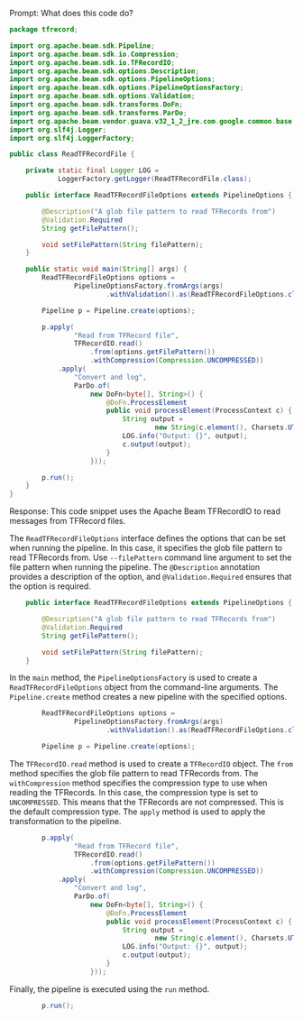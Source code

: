Prompt:
What does this code do?

```java
package tfrecord;

import org.apache.beam.sdk.Pipeline;
import org.apache.beam.sdk.io.Compression;
import org.apache.beam.sdk.io.TFRecordIO;
import org.apache.beam.sdk.options.Description;
import org.apache.beam.sdk.options.PipelineOptions;
import org.apache.beam.sdk.options.PipelineOptionsFactory;
import org.apache.beam.sdk.options.Validation;
import org.apache.beam.sdk.transforms.DoFn;
import org.apache.beam.sdk.transforms.ParDo;
import org.apache.beam.vendor.guava.v32_1_2_jre.com.google.common.base.Charsets;
import org.slf4j.Logger;
import org.slf4j.LoggerFactory;

public class ReadTFRecordFile {

    private static final Logger LOG =
            LoggerFactory.getLogger(ReadTFRecordFile.class);

    public interface ReadTFRecordFileOptions extends PipelineOptions {

        @Description("A glob file pattern to read TFRecords from")
        @Validation.Required
        String getFilePattern();

        void setFilePattern(String filePattern);
    }

    public static void main(String[] args) {
        ReadTFRecordFileOptions options =
                PipelineOptionsFactory.fromArgs(args)
                        .withValidation().as(ReadTFRecordFileOptions.class);

        Pipeline p = Pipeline.create(options);

        p.apply(
                "Read from TFRecord file",
                TFRecordIO.read()
                    .from(options.getFilePattern())
                    .withCompression(Compression.UNCOMPRESSED))
            .apply(
                "Convert and log",
                ParDo.of(
                    new DoFn<byte[], String>() {
                        @DoFn.ProcessElement
                        public void processElement(ProcessContext c) {
                            String output =
                                    new String(c.element(), Charsets.UTF_8);
                            LOG.info("Output: {}", output);
                            c.output(output);
                        }
                    }));

        p.run();
    }
}
```

Response:
This code snippet uses the Apache Beam TFRecordIO to read messages from TFRecord files.

The `ReadTFRecordFileOptions` interface defines the options that can be set when running the pipeline. In this case, it specifies the glob file pattern to read TFRecords from. Use `--filePattern` command line argument to set the file pattern when running the pipeline. The `@Description` annotation provides a description of the option, and `@Validation.Required` ensures that the option is required.
```java
    public interface ReadTFRecordFileOptions extends PipelineOptions {

        @Description("A glob file pattern to read TFRecords from")
        @Validation.Required
        String getFilePattern();

        void setFilePattern(String filePattern);
    }
```

In the `main` method, the `PipelineOptionsFactory` is used to create a `ReadTFRecordFileOptions` object from the command-line arguments. The `Pipeline.create` method creates a new pipeline with the specified options.
```java
        ReadTFRecordFileOptions options =
                PipelineOptionsFactory.fromArgs(args)
                        .withValidation().as(ReadTFRecordFileOptions.class);

        Pipeline p = Pipeline.create(options);
```

The `TFRecordIO.read` method is used to create a `TFRecordIO` object. The `from` method specifies the glob file pattern to read TFRecords from. The `withCompression` method specifies the compression type to use when reading the TFRecords. In this case, the compression type is set to `UNCOMPRESSED`. This means that the TFRecords are not compressed. This is the default compression type. The `apply` method is used to apply the transformation to the pipeline.
```java
        p.apply(
                "Read from TFRecord file",
                TFRecordIO.read()
                    .from(options.getFilePattern())
                    .withCompression(Compression.UNCOMPRESSED))
            .apply(
                "Convert and log",
                ParDo.of(
                    new DoFn<byte[], String>() {
                        @DoFn.ProcessElement
                        public void processElement(ProcessContext c) {
                            String output =
                                    new String(c.element(), Charsets.UTF_8);
                            LOG.info("Output: {}", output);
                            c.output(output);
                        }
                    }));
```
Finally, the pipeline is executed using the `run` method.
```java
        p.run();
```
